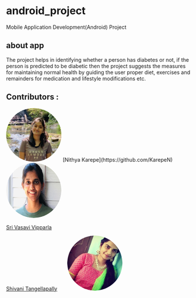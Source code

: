 # android_project
Mobile Application Development(Android) Project
## about app
The project helps in identifying whether a person has diabetes or not, if the person is predicted to be diabetic then the project suggests the measures for maintaining normal health by guiding the user proper diet, exercises and remainders for medication and lifestyle modifications etc.



## Contributors :

<img src="Nithya.jpg" alt="drawing" width="150" style="border-radius:50%" />
[Nithya Karepe](https://github.com/KarepeN)

    
    
  
 <img src="vasu .png" alt="drawing" width="150" style="border-radius:50%" />


[Sri Vasavi Vipparla](https://github.com/Srivasavi-vipparla)  

 [Shivani Tangellapally](https://github.com/shivani-ta)  &nbsp;&nbsp;&nbsp;&nbsp;&nbsp; 
 <img src="vani.jpg" alt="drawing" width="150" style="border-radius:50%" />
